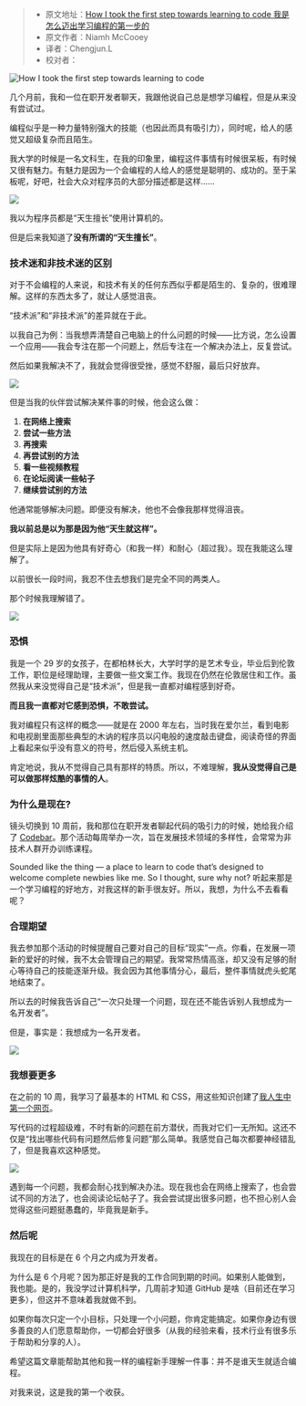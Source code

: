 > * 原文地址：[How I took the first step towards learning to code 我是怎么迈出学习编程的第一步的](https://www.freecodecamp.org/news/the-first-step-towards-learning-to-code-2e4c31e86630/)
> * 原文作者：Niamh McCooey
> * 译者：Chengjun.L
> * 校对者：

![How I took the first step towards learning to code](https://cdn-media-1.freecodecamp.org/images/1*CFeeiP9bD0riPqSIfCzX6A.jpeg)

几个月前，我和一位在职开发者聊天，我跟他说自己总是想学习编程，但是从来没有尝试过。

编程似乎是一种力量特别强大的技能（也因此而具有吸引力），同时呢，给人的感觉又超级复杂而且陌生。

我大学的时候是一名文科生，在我的印象里，编程这件事情有时候很呆板，有时候又很有魅力。有魅力是因为一个会编程的人给人的感觉是聪明的、成功的。至于呆板呢，好吧，社会大众对程序员的大部分描述都是这样......

![](https://cdn-media-1.freecodecamp.org/images/nfRdlv1hiH988xDoDqM7-FxSYU14fNJb6VPO)

我以为程序员都是“天生擅长”使用计算机的。

但是后来我知道了**没有所谓的“天生擅长”**。

### 技术迷和非技术迷的区别

对于不会编程的人来说，和技术有关的任何东西似乎都是陌生的、复杂的，很难理解。这样的东西太多了，就让人感觉沮丧。

“技术派”和“非技术派”的差异就在于此。

以我自己为例：当我想弄清楚自己电脑上的什么问题的时候——比方说，怎么设置一个应用——我会专注在那一个问题上，然后专注在一个解决办法上，反复尝试。

然后如果我解决不了，我就会觉得很受挫，感觉不舒服，最后只好放弃。

![](https://cdn-media-1.freecodecamp.org/images/xMgp33dGmO0rpbL3LtnbEoXu36UZ3Wx-20I5)

但是当我的伙伴尝试解决某件事的时候，他会这么做：

1. **在网络上搜索**
2. **尝试一些方法**
3. **再搜索**
4. **再尝试别的方法**
5. **看一些视频教程**
6. **在论坛阅读一些帖子**
7. **继续尝试别的方法**

他通常能够解决问题。即便没有解决，他也不会像我那样觉得沮丧。

**我以前总是以为那是因为他“天生就这样”。**

但是实际上是因为他具有好奇心（和我一样）和耐心（超过我）。现在我能这么理解了。

以前很长一段时间，我忍不住去想我们是完全不同的两类人。

那个时候我理解错了。

![](https://cdn-media-1.freecodecamp.org/images/7i4inG4i9HOeaUHdXNsF5FrrmYnjFrmpSx-s)

### 恐惧

我是一个 29 岁的女孩子，在都柏林长大，大学时学的是艺术专业，毕业后到伦敦工作，职位是经理助理，主要做一些文案工作。我现在仍然在伦敦居住和工作。虽然我从来没觉得自己是“技术派”，但是我一直都对编程感到好奇。

**而且我一直都对它感到恐惧，不敢尝试。**

我对编程只有这样的概念——就是在 2000 年左右，当时我在爱尔兰，看到电影和电视剧里面那些典型的木讷的程序员以闪电般的速度敲击键盘，阅读奇怪的界面上看起来似乎没有意义的符号，然后侵入系统主机。

肯定地说，我从不觉得自己具有那样的特质。所以，不难理解，**我从没觉得自己是可以做那样炫酷的事情的人**。

### 为什么是现在?

镜头切换到 10 周前，我和那位在职开发者聊起代码的吸引力的时候，她给我介绍了 [Codebar][1]。那个活动每周举办一次，旨在发展技术领域的多样性，会常常为非技术人群开办训练课程。

Sounded like the thing — a place to learn to code that’s designed to welcome complete newbies like me. So I thought, sure why not?
听起来那是一个学习编程的好地方，对我这样的新手很友好。所以，我想，为什么不去看看呢？

### 合理期望

我去参加那个活动的时候提醒自己要对自己的目标“现实”一点。你看，在发展一项新的爱好的时候，我不太会管理自己的期望。我常常热情高涨，却又没有足够的耐心等待自己的技能逐渐升级。我会因为其他事情分心，最后，整件事情就虎头蛇尾地结束了。

所以去的时候我告诉自己“一次只处理一个问题，现在还不能告诉别人我想成为一名开发者”。

但是，事实是：我想成为一名开发者。

![](https://cdn-media-1.freecodecamp.org/images/niNPueDfyi75HA71aRdjE9p7vqfqvnBEYxpe)

### **我想要更多**

在之前的 10 周，我学习了最基本的 HTML 和 CSS，用这些知识创建了[我人生中第一个网页][2]。

写代码的过程超级难，不时有新的问题在前方潜伏，而我对它们一无所知。这还不仅是“找出哪些代码有问题然后修复问题”那么简单。我感觉自己每次都要神经错乱了，但是我喜欢这种感觉。

![](https://cdn-media-1.freecodecamp.org/images/7WzzMmw7cB8gEIQbjhXchHyA94LHGIqVKVR8)

遇到每一个问题，我都会耐心找到解决办法。现在我也会在网络上搜索了，也会尝试不同的方法了，也会阅读论坛帖子了。我会尝试提出很多问题，也不担心别人会觉得这些问题挺愚蠢的，毕竟我是新手。

### **然后呢**

我现在的目标是在 6 个月之内成为开发者。

为什么是 6 个月呢？因为那正好是我的工作合同到期的时间。如果别人能做到，我也能。是的，我没学过计算机科学，几周前才知道 GitHub 是啥（目前还在学习更多），但这并不意味着我就做不到。

如果你每次只定一个小目标，只处理一个小问题，你肯定能搞定。如果你身边有很多善良的人们愿意帮助你，一切都会好很多（从我的经验来看，技术行业有很多乐于帮助和分享的人）。

希望这篇文章能帮助其他和我一样的编程新手理解一件事：并不是谁天生就适合编程。

对我来说，这是我的第一个收获。


[1]: http://www.codebar.io/
[2]: https://niamhmccoo.github.io/
[3]: http://tutorials.codebar.io/
[4]: https://flexboxfroggy.com/
[5]: https://flukeout.github.io/
